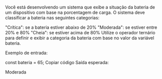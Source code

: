Você está desenvolvendo um sistema que exibe a situação da bateria de um dispositivo com base na porcentagem de carga. O sistema deve classificar a bateria nas seguintes categorias:

"Crítica": se a bateria estiver abaixo de 20%
"Moderada": se estiver entre 20% e 80%
"Cheia": se estiver acima de 80%
Utilize o operador ternário para definir e exibir a categoria da bateria com base no valor da variável bateria.

Exemplo de entrada:

const bateria = 65;
Copiar código
Saída esperada:

Moderada